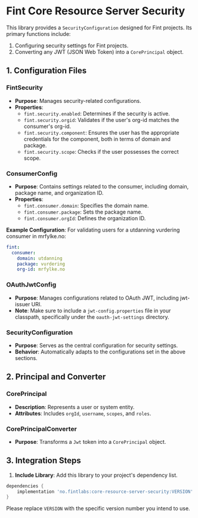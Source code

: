 # Fint Core Resource Server Security

This library provides a `SecurityConfiguration` designed for Fint projects. Its primary functions include:
1. Configuring security settings for Fint projects.
2. Converting any JWT (JSON Web Token) into a `CorePrincipal` object.

## 1. Configuration Files

### FintSecurity
- **Purpose**: Manages security-related configurations.
- **Properties**:
    - `fint.security.enabled`: Determines if the security is active.
    - `fint.security.orgid`: Validates if the user's org-id matches the consumer's org-id.
    - `fint.security.component`: Ensures the user has the appropriate credentials for the component, both in terms of domain and package.
    - `fint.security.scope`: Checks if the user possesses the correct scope.

### ConsumerConfig
- **Purpose**: Contains settings related to the consumer, including domain, package name, and organization ID.
- **Properties**:
    - `fint.consumer.domain`: Specifies the domain name.
    - `fint.consumer.package`: Sets the package name.
    - `fint.consumer.orgId`: Defines the organization ID.

**Example Configuration**:
For validating users for a utdanning vurdering consumer in mrfylke.no:

```yaml
fint:
  consumer:
    domain: utdanning
    package: vurdering
    org-id: mrfylke.no
```

### OAuthJwtConfig
- **Purpose**: Manages configurations related to OAuth JWT, including jwt-issuer URI.
- **Note**: Make sure to include a `jwt-config.properties` file in your classpath, specifically under the `oauth-jwt-settings` directory.

### SecurityConfiguration
- **Purpose**: Serves as the central configuration for security settings.
- **Behavior**: Automatically adapts to the configurations set in the above sections.

## 2. Principal and Converter

### CorePrincipal
- **Description**: Represents a user or system entity.
- **Attributes**: Includes `orgId`, `username`, `scopes`, and `roles`.

### CorePrincipalConverter
- **Purpose**: Transforms a `Jwt` token into a `CorePrincipal` object.

## 3. Integration Steps

1. **Include Library**: Add this library to your project's dependency list.

```groovy
dependencies {
    implementation 'no.fintlabs:core-resource-server-security:VERSION'
}
```

Please replace `VERSION` with the specific version number you intend to use.